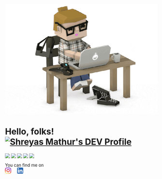 ![Header](programmer.gif "Header")





# Hello, folks! <a href="https://dev.to/shreyasy2k"><img src="https://d2fltix0v2e0sb.cloudfront.net/dev-badge.svg" alt="Shreyas Mathur's DEV Profile" height="30" width="30"></a>
<img align="center" src="https://github-readme-stats.vercel.app/api/top-langs/?username=shreyasY2k&theme=radical" />  
<img align="center" src="https://github-readme-stats.vercel.app/api/pin/?username=shreyasY2k&repo=notes-app&title_color=ffffff&text_color=c9cacc&icon_color=2bbc8a&bg_color=1d1f21" /> 
<img align="center" src="https://github-readme-stats.vercel.app/api/pin/?username=shreyasY2k&repo=chatBot&title_color=ffffff&text_color=c9cacc&icon_color=2bbc8a&bg_color=1d1f21" /> 
<img align="center" src="https://github-readme-stats.vercel.app/api/pin/?username=shreyasY2k&repo=todos-app&title_color=ffffff&text_color=c9cacc&icon_color=2bbc8a&bg_color=1d1f21" /> 
<img align="center" src="https://github-readme-stats.vercel.app/api/pin/?username=shreyasY2k&repo=online-voting&title_color=ffffff&text_color=c9cacc&icon_color=2bbc8a&bg_color=1d1f21" /> 

You can find me on \
[![Instagram][1.2]][1] &nbsp; &nbsp;  [![LinkedIn][2.2]][2]

<!-- Icons -->

[1.2]: https://github.com/shreyasY2k/shreyasY2k/blob/master/Instagram.png (insta icon without padding)
[2.2]: https://github.com/shreyasY2k/shreyasY2k/blob/master/linkedin.png (LinkedIn icon without padding)

<!-- Links to your social media accounts -->

[1]: https://instagram.com/shreyas_mathur_kaushik/
[2]: https://www.linkedin.com/in/shreyas-m-k-b213771a4/


<!--
**shreyasY2k/shreyasY2k** is a ✨ _special_ ✨ repository because its `README.md` (this file) appears on your GitHub profile.

Here are some ideas to get you started:

- 🔭 I’m currently working on ...
- 🌱 I’m currently learning ...
- 👯 I’m looking to collaborate on ...
- 🤔 I’m looking for help with ...
- 💬 Ask me about ...
- 📫 How to reach me: ...
- 😄 Pronouns: ...
- ⚡ Fun fact: ...
-->

